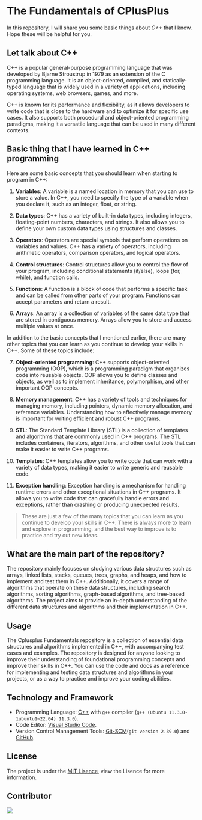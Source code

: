 # The Fundamentals of CPlusPlus

In this repository, I will share you some basic things about *C++* that I know. Hope these will be helpful for you.

## Let talk about C++

C++ is a popular general-purpose programming language that was developed by Bjarne Stroustrup in 1979 as an extension of the C programming language. It is an object-oriented, compiled, and statically-typed language that is widely used in a variety of applications, including operating systems, web browsers, games, and more.

C++ is known for its performance and flexibility, as it allows developers to write code that is close to the hardware and to optimize it for specific use cases. It also supports both procedural and object-oriented programming paradigms, making it a versatile language that can be used in many different contexts.

## Basic thing that I have learned in C++ programming

Here are some basic concepts that you should learn when starting to program in C++:

1. **Variables**: A variable is a named location in memory that you can use to store a value. In C++, you need to specify the type of a variable when you declare it, such as an integer, float, or string.

2. **Data types**: C++ has a variety of built-in data types, including integers, floating-point numbers, characters, and strings. It also allows you to define your own custom data types using structures and classes.

3. **Operators**: Operators are special symbols that perform operations on variables and values. C++ has a variety of operators, including arithmetic operators, comparison operators, and logical operators.

4. **Control structures**: Control structures allow you to control the flow of your program, including conditional statements (if/else), loops (for, while), and function calls.

5. **Functions**: A function is a block of code that performs a specific task and can be called from other parts of your program. Functions can accept parameters and return a result.

6. **Arrays**: An array is a collection of variables of the same data type that are stored in contiguous memory. Arrays allow you to store and access multiple values at once.

In addition to the basic concepts that I mentioned earlier, there are many other topics that you can learn as you continue to develop your skills in C++. Some of these topics include:

7. **Object-oriented programming**: C++ supports object-oriented programming (OOP), which is a programming paradigm that organizes code into reusable objects. OOP allows you to define classes and objects, as well as to implement inheritance, polymorphism, and other important OOP concepts.

8. **Memory management**: C++ has a variety of tools and techniques for managing memory, including pointers, dynamic memory allocation, and reference variables. Understanding how to effectively manage memory is important for writing efficient and robust C++ programs.

9. **STL**: The Standard Template Library (STL) is a collection of templates and algorithms that are commonly used in C++ programs. The STL includes containers, iterators, algorithms, and other useful tools that can make it easier to write C++ programs.

10. **Templates**: C++ templates allow you to write code that can work with a variety of data types, making it easier to write generic and reusable code.

11. **Exception handling**: Exception handling is a mechanism for handling runtime errors and other exceptional situations in C++ programs. It allows you to write code that can gracefully handle errors and exceptions, rather than crashing or producing unexpected results.

> These are just a few of the many topics that you can learn as you continue to develop your skills in C++. There is always more to learn and explore in programming, and the best way to improve is to practice and try out new ideas.

## What are the main part of the repository?

The repository mainly focuses on studying various data structures such as arrays, linked lists, stacks, queues, trees, graphs, and heaps, and how to implement and test them in C++. Additionally, it covers a range of algorithms that operate on these data structures, including search algorithms, sorting algorithms, graph-based algorithms, and tree-based algorithms. The project aims to provide an in-depth understanding of the different data structures and algorithms and their implementation in C++.

## Usage

The Cplusplus Fundamentals repository is a collection of essential data structures and algorithms implemented in C++, with accompanying test cases and examples. The repository is designed for anyone looking to improve their understanding of foundational programming concepts and improve their skills in C++. You can use the code and docs as a reference for implementing and testing data structures and algorithms in your projects, or as a way to practice and improve your coding abilities.

## Technology and Framework

- Programming Language: [C++](https://ubuntu.pkgs.org/22.04/ubuntu-updates-main-amd64/g++-11_11.3.0-1ubuntu1~22.04_amd64.deb.html) with `g++` compiler (`g++ (Ubuntu 11.3.0-1ubuntu1~22.04) 11.3.0`).
- Code Editor: [Visual Studio Code](https://code.visualstudio.com/).
- Version Control Management Tools: [Git-SCM](https://git-scm.com/)(`git version 2.39.0`) and [GitHub](https://github.com).

## License

The project is under the [MIT Lisence](https://docs.github.com/en/repositories/managing-your-repositorys-settings-and-features/customizing-your-repository/licensing-a-repository), view the Lisence for more information.

## Contributor

<a href = "https://github.com/TruongNhanNguyen/CPlusPlus-Fundamental/graphs/contributors">
<img src = "https://contrib.rocks/image?repo=TruongNhanNguyen/CPlusPlus-Fundamental"/>
</a>